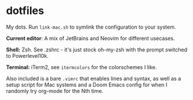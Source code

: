 # dotfiles
My dots.
Run `link-mac.sh` to symlink the configuration to your system.

**Current editor**: A mix of JetBrains and Neovim for different usecases.

**Shell:** Zsh. See .zshrc - it's just stock oh-my-zsh with the prompt switched to Powerlevel10k.

**Terminal:** iTerm2, see `itermcolors` for the colorschemes I like.

Also included is a bare `.vimrc` that enables lines and syntax, as well as a setup script for Mac systems and a Doom Emacs config for when I randomly
try org-mode for the Nth time.
